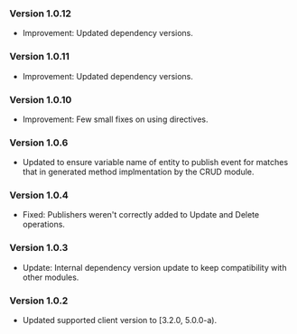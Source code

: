 ### Version 1.0.12

- Improvement: Updated dependency versions.

### Version 1.0.11

- Improvement: Updated dependency versions.

### Version 1.0.10

- Improvement: Few small fixes on using directives.

### Version 1.0.6

- Updated to ensure variable name of entity to publish event for matches that in generated method implmentation by the CRUD module.

### Version 1.0.4

- Fixed: Publishers weren't correctly added to Update and Delete operations.

### Version 1.0.3

- Update: Internal dependency version update to keep compatibility with other modules.

### Version 1.0.2

- Updated supported client version to [3.2.0, 5.0.0-a).
